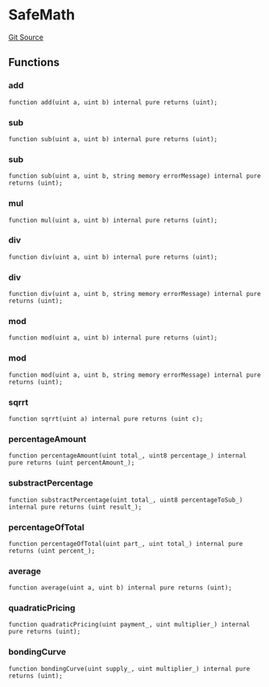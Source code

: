 # SafeMath
[Git Source](https://github.com/KlimaDAO/klimadao-solidity/blob/b98fc1e8b7dcf2a7b80bbaba384c8c84431739fc/src/protocol/staking/regular/KlimaStakingDistributor_v4.sol)


## Functions
### add


```solidity
function add(uint a, uint b) internal pure returns (uint);
```

### sub


```solidity
function sub(uint a, uint b) internal pure returns (uint);
```

### sub


```solidity
function sub(uint a, uint b, string memory errorMessage) internal pure returns (uint);
```

### mul


```solidity
function mul(uint a, uint b) internal pure returns (uint);
```

### div


```solidity
function div(uint a, uint b) internal pure returns (uint);
```

### div


```solidity
function div(uint a, uint b, string memory errorMessage) internal pure returns (uint);
```

### mod


```solidity
function mod(uint a, uint b) internal pure returns (uint);
```

### mod


```solidity
function mod(uint a, uint b, string memory errorMessage) internal pure returns (uint);
```

### sqrrt


```solidity
function sqrrt(uint a) internal pure returns (uint c);
```

### percentageAmount


```solidity
function percentageAmount(uint total_, uint8 percentage_) internal pure returns (uint percentAmount_);
```

### substractPercentage


```solidity
function substractPercentage(uint total_, uint8 percentageToSub_) internal pure returns (uint result_);
```

### percentageOfTotal


```solidity
function percentageOfTotal(uint part_, uint total_) internal pure returns (uint percent_);
```

### average


```solidity
function average(uint a, uint b) internal pure returns (uint);
```

### quadraticPricing


```solidity
function quadraticPricing(uint payment_, uint multiplier_) internal pure returns (uint);
```

### bondingCurve


```solidity
function bondingCurve(uint supply_, uint multiplier_) internal pure returns (uint);
```

